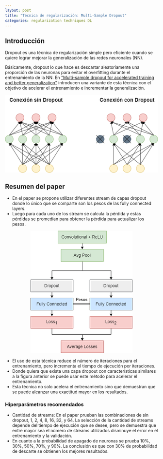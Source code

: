 ```yaml
---
layout: post
title: "Técnica de regularización: Multi-Sample Dropout"
categories: regularization techniques DL
---
```


## Introducción

Dropout es una técnica de regularización simple pero eficiente cuando se quiere lograr mejorar la generalización de las redes neuronales (NN). 

Básicamente, dropout lo que hace es descartar aleatoriamente una proporción de las neuronas para evitar el overfitting durante el entrenamiento de la NN. En ["Multi-sample dropout for accelerated training and better generalization"](https://arxiv.org/abs/1905.09788) introducen una variante de esta técnica con el objetivo de acelerar el entrenamiento e incrementar la generalización.

<div align="center">
  <img src="https://raw.githubusercontent.com/EnriqManComp/EnriqManComp.github.io/master/assets/multi-sample-dropout/Post_MultiSample_Dropout.png" />
</div>

## Resumen del paper

* En el paper se propone utilizar diferentes stream de capas dropout donde lo único que se comparte son los pesos de las fully connected layers.
* Luego para cada uno de los stream se calcula la pérdida y estas pérdidas se promedian para obtener la pérdida para actualizar los pesos.

<div align="center">
  <img src="https://raw.githubusercontent.com/EnriqManComp/EnriqManComp.github.io/master/assets/multi-sample-dropout/Post_MultiSample_Dropout1.png" />
</div>

* El uso de esta técnica reduce el número de iteraciones para el entrenamiento, pero incrementa el tiempo de ejecución por iteraciones.
* Donde quiera que exista una capa dropout con características similares a la figura anterior se puede usar este método para acelerar el entrenamiento.
* Esta técnica no solo acelera el entrenamiento sino que demuestran que se puede alcanzar una exactitud mayor en los resultados.

### Hiperparámetros recomendados

* Cantidad de streams: En el paper prueban las combinaciones de sin dropout, 1, 2, 4, 8, 16, 32, y 64. La selección de la cantidad de streams depende del tiempo de ejecución que se desee, pero se demuestra que entre mayor sea el número de streams utilizados disminuye el error en el entrenamiento y la validación.
* En cuanto a la probabilidad de apagado de neuronas se prueba 10%, 30%, 50%, 70%, y 90%. La conclusión es que con 30% de probabilidad de descarte se obtienen los mejores resultados.








